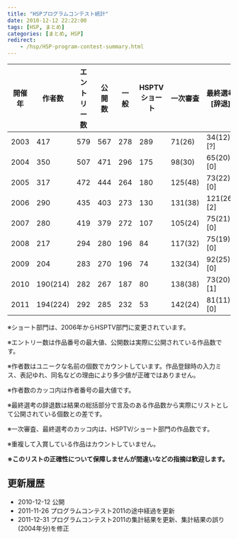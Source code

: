 ```yaml
---
title: "HSPプログラムコンテスト統計"
date: 2010-12-12 22:22:00
tags: [HSP, まとめ]
categories: [まとめ, HSP]
redirect:
    - /hsp/HSP-program-contest-summary.html
---
```


| 開催年 | 作者数 | エントリー数 | 公開数 | 一般 | HSPTVショート | 一次審査 | 最終選考[辞退] | 作品/ページ |
| ---- | -------- | --- | --- | --- | --- | ------- | ---------- | -- |
| 2003 | 417      | 579 | 567 | 278 | 289 | 71(26)  | 34(12)[?]  | 50 |
| 2004 | 350      | 507 | 471 | 296 | 175 | 98(30)  | 65(20)[0]  | 50 |
| 2005 | 317      | 472 | 444 | 264 | 180 | 125(48) | 73(22)[0]  | 50 |
| 2006 | 290      | 435 | 403 | 273 | 130 | 131(38) | 121(26)[2] | 50 |
| 2007 | 280      | 419 | 379 | 272 | 107 | 105(24) | 75(21)[0]  | 50 |
| 2008 | 217      | 294 | 280 | 196 | 84  | 117(32) | 75(19)[0]  | 50 |
| 2009 | 204      | 283 | 270 | 196 | 74  | 132(34) | 92(25)[0]  | 40 |
| 2010 | 190(214) | 282 | 267 | 187 | 80  | 138(38) | 73(20)[1]  | 30 |
| 2011 | 194(224) | 292 | 285 | 232 | 53  | 142(24) | 81(11)[0]  | 30 |

※ショート部門は、2006年からHSPTV部門に変更されています。

※エントリー数は作品番号の最大値、公開数は実際に公開されている作品数です。

※作者数はユニークな名前の個数でカウントしています。作品登録時の入力ミス、表記ゆれ、同名などの理由により多少値が正確ではありません。

※作者数のカッコ内は作者番号の最大値です。

※最終選考の辞退数は結果の総括部分で言及のある作品数から実際にリストとして公開されている個数との差です。

※一次審査、最終選考のカッコ内は、HSPTV/ショート部門の作品数です。

※重複して入賞している作品はカウントしていません。

**※このリストの正確性について保障しませんが間違いなどの指摘は歓迎します。**

## 更新履歴

  * 2010-12-12 公開
  * 2011-11-26 プログラムコンテスト2011の途中経過を更新
  * 2011-12-31 プログラムコンテスト2011の集計結果を更新、集計結果の誤り(2004年分)を修正
